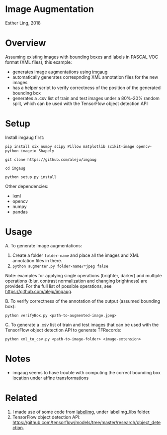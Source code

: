# Image Augmentation
Esther Ling, 2018

# Overview
Assuming existing images with bounding boxes and labels in PASCAL VOC format (XML files), this example:

- generates image augmentations using [imgaug](https://github.com/tzutalin/labelImg)
- automatically generates correspnding XML annotation files for the new images
- has a helper script to verify correctness of the position of the generated bounding box
- generates a .csv list of train and test images under a 80%-20% random split, which can be used with the TensorFlow object detection API


# Setup
Install imgaug first:

`pip install six numpy scipy Pillow matplotlib scikit-image opencv-python imageio Shapely`

`git clone https://github.com/aleju/imgaug`

`cd imgaug`

`python setup.py install`

Other dependencies:

- lxml
- opencv
- numpy
- pandas

# Usage
A. To generate image augmentations:
1. Create a folder `folder-name` and place all the images and XML annotation files in there.
2. `python augmenter.py folder-name/*jpeg false`

Note: examples for applying single operations (brighter, darker) and multiple operations (blur, contrast normalization and changing brightness) are provided. For the full list of possible operations, see https://github.com/aleju/imgaug.

B. To verify correctness of the annotation of the output (assumed bounding box):

`python verifyBox.py <path-to-augmented-image.jpeg>`

C. To generate a .csv list of train and test images that can be used with the TensorFlow object detection API to generate TFRecords:

`python xml_to_csv.py <path-to-image-folder> <image-extension>`


# Notes
- imgaug seems to have trouble with computing the correct bounding box location under affine transformations


# Related
1. I made use of some code from [labelImg](https://github.com/tzutalin/labelImg), under labelImg_libs folder.
2. TensorFlow object detection API: https://github.com/tensorflow/models/tree/master/research/object_detection.